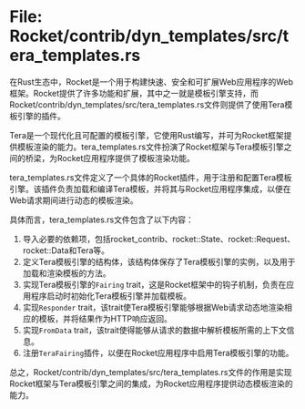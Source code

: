 # File: Rocket/contrib/dyn_templates/src/tera_templates.rs

在Rust生态中，Rocket是一个用于构建快速、安全和可扩展Web应用程序的Web框架。Rocket提供了许多功能和扩展，其中之一就是模板引擎支持，而Rocket/contrib/dyn_templates/src/tera_templates.rs文件则提供了使用Tera模板引擎的插件。

Tera是一个现代化且可配置的模板引擎，它使用Rust编写，并可为Rocket框架提供模板渲染的能力。tera_templates.rs文件扮演了Rocket框架与Tera模板引擎之间的桥梁，为Rocket应用程序提供了模板渲染功能。

tera_templates.rs文件定义了一个具体的Rocket插件，用于注册和配置Tera模板引擎。该插件负责加载和编译Tera模板，并将其与Rocket应用程序集成，以便在Web请求期间进行动态的模板渲染。

具体而言，tera_templates.rs文件包含了以下内容：

1. 导入必要的依赖项，包括rocket_contrib、rocket::State、rocket::Request、rocket::Data和Tera等。
2. 定义Tera模板引擎的结构体，该结构体保存了Tera模板引擎的实例，以及用于加载和渲染模板的方法。
3. 实现Tera模板引擎的`Fairing` trait，这是Rocket框架中的钩子机制，负责在应用程序启动时初始化Tera模板引擎并加载模板。
4. 实现`Responder` trait，该trait使Tera模板引擎能够根据Web请求动态地渲染相应的模板，并将结果作为HTTP响应返回。
5. 实现`FromData` trait，该trait使得能够从请求的数据中解析模板所需的上下文信息。
6. 注册`TeraFairing`插件，以便在Rocket应用程序中启用Tera模板引擎的功能。

总之，Rocket/contrib/dyn_templates/src/tera_templates.rs文件的作用是实现Rocket框架与Tera模板引擎之间的集成，为Rocket应用程序提供动态模板渲染的能力。


